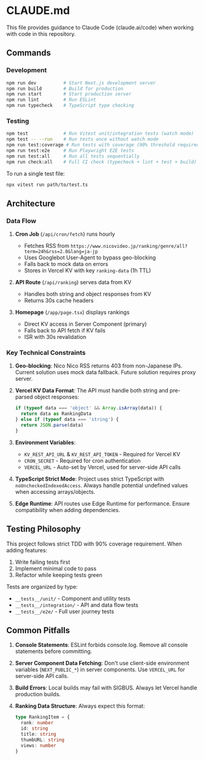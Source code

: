 # CLAUDE.md

This file provides guidance to Claude Code (claude.ai/code) when working with code in this repository.

## Commands

### Development
```bash
npm run dev          # Start Next.js development server
npm run build        # Build for production
npm run start        # Start production server
npm run lint         # Run ESLint
npm run typecheck    # TypeScript type checking
```

### Testing
```bash
npm test             # Run Vitest unit/integration tests (watch mode)
npm test -- --run    # Run tests once without watch mode
npm run test:coverage # Run tests with coverage (90% threshold required)
npm run test:e2e     # Run Playwright E2E tests
npm run test:all     # Run all tests sequentially
npm run check:all    # Full CI check (typecheck + lint + test + build)
```

To run a single test file:
```bash
npx vitest run path/to/test.ts
```

## Architecture

### Data Flow
1. **Cron Job** (`/api/cron/fetch`) runs hourly
   - Fetches RSS from `https://www.nicovideo.jp/ranking/genre/all?term=24h&rss=2.0&lang=ja-jp`
   - Uses Googlebot User-Agent to bypass geo-blocking
   - Falls back to mock data on errors
   - Stores in Vercel KV with key `ranking-data` (1h TTL)

2. **API Route** (`/api/ranking`) serves data from KV
   - Handles both string and object responses from KV
   - Returns 30s cache headers

3. **Homepage** (`/app/page.tsx`) displays rankings
   - Direct KV access in Server Component (primary)
   - Falls back to API fetch if KV fails
   - ISR with 30s revalidation

### Key Technical Constraints

1. **Geo-blocking**: Nico Nico RSS returns 403 from non-Japanese IPs. Current solution uses mock data fallback. Future solution requires proxy server.

2. **Vercel KV Data Format**: The API must handle both string and pre-parsed object responses:
   ```typescript
   if (typeof data === 'object' && Array.isArray(data)) {
     return data as RankingData
   } else if (typeof data === 'string') {
     return JSON.parse(data)
   }
   ```

3. **Environment Variables**:
   - `KV_REST_API_URL` & `KV_REST_API_TOKEN` - Required for Vercel KV
   - `CRON_SECRET` - Required for cron authentication
   - `VERCEL_URL` - Auto-set by Vercel, used for server-side API calls

4. **TypeScript Strict Mode**: Project uses strict TypeScript with `noUncheckedIndexedAccess`. Always handle potential undefined values when accessing arrays/objects.

5. **Edge Runtime**: API routes use Edge Runtime for performance. Ensure compatibility when adding dependencies.

## Testing Philosophy

This project follows strict TDD with 90% coverage requirement. When adding features:
1. Write failing tests first
2. Implement minimal code to pass
3. Refactor while keeping tests green

Tests are organized by type:
- `__tests__/unit/` - Component and utility tests
- `__tests__/integration/` - API and data flow tests
- `__tests__/e2e/` - Full user journey tests

## Common Pitfalls

1. **Console Statements**: ESLint forbids console.log. Remove all console statements before committing.

2. **Server Component Data Fetching**: Don't use client-side environment variables (`NEXT_PUBLIC_*`) in server components. Use `VERCEL_URL` for server-side API calls.

3. **Build Errors**: Local builds may fail with SIGBUS. Always let Vercel handle production builds.

4. **Ranking Data Structure**: Always expect this format:
   ```typescript
   type RankingItem = {
     rank: number
     id: string
     title: string
     thumbURL: string
     views: number
   }
   ```